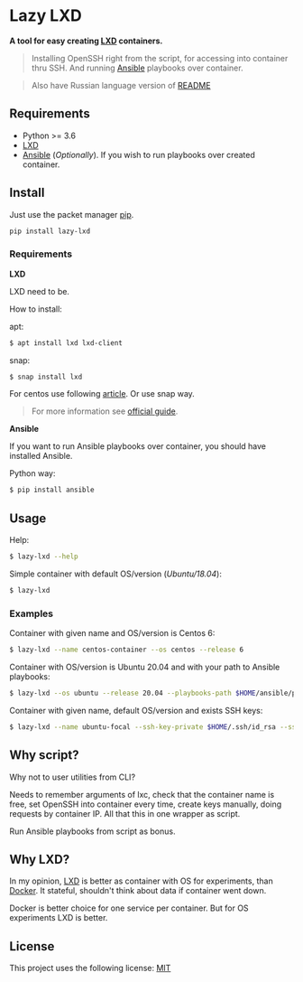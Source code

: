 # Lazy LXD

**A tool for easy creating [LXD](https://linuxcontainers.org/lxd/introduction/) containers.**

> Installing OpenSSH right from the script, for accessing into container thru SSH. And running [Ansible](https://www.ansible.com/) playbooks over container.

> Also have Russian language version of [README](README_RU.md)

## Requirements

- Python >= 3.6
- [LXD](https://linuxcontainers.org/lxd/getting-started-cli/#installation)
- [Ansible](https://docs.ansible.com/ansible/latest/installation_guide/intro_installation.html) (_Optionally_). If you wish to run playbooks over created container.

## Install

Just use the packet manager [pip](https://pip.pypa.io/en/stable/).

```bash
pip install lazy-lxd
```

### Requirements

**LXD**

LXD need to be.

How to install:

apt:
```bash
$ apt install lxd lxd-client
```

snap:
```bash
$ snap install lxd
```

For centos use following [article](https://discuss.linuxcontainers.org/t/lxd-on-centos-7/1250).
Or use snap way.

> For more information see [official guide](https://linuxcontainers.org/lxd/getting-started-cli).

**Ansible**

If you want to run Ansible playbooks over container, you should have installed Ansible.

Python way:
```bash
$ pip install ansible
```

## Usage

Help:
```bash
$ lazy-lxd --help
```

Simple container with default OS/version (_Ubuntu/18.04_):
```bash
$ lazy-lxd
```

### Examples

Container with given name and OS/version is Centos 6:
```bash
$ lazy-lxd --name centos-container --os centos --release 6
```

Container with OS/version is Ubuntu 20.04 and with your path to Ansible playbooks:
```bash
$ lazy-lxd --os ubuntu --release 20.04 --playbooks-path $HOME/ansible/playbooks
```

Container with given name, default OS/version and exists SSH keys:
```bash
$ lazy-lxd --name ubuntu-focal --ssh-key-private $HOME/.ssh/id_rsa --ssh-key-public $HOME/.ssh/id_rsa.pub
```

## Why script?

Why not to user utilities from CLI?

Needs to remember arguments of lxc, check that the container name is free,
set OpenSSH into container every time, create keys manually, doing requests by container IP.
All that this in one wrapper as script.

Run Ansible playbooks from script as bonus.

## Why LXD?

In my opinion, [LXD](https://linuxcontainers.org/lxd/introduction/) is better as container with OS for experiments, than [Docker](https://docs.docker.com/get-started/).
It stateful, shouldn't think about data if container went down.

Docker is better choice for one service per container.
But for OS experiments LXD is better.

## License

This project uses the following license: [MIT](LICENSE)
